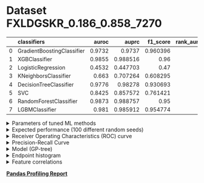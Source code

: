 # Dataset FXLDGSKR_0.186_0.858_7270

|    | classifiers                |   auroc |    auprc |   f1_score |   rank_auroc |   rank_auprc |   rank_f1 |
|---:|:---------------------------|--------:|---------:|-----------:|-------------:|-------------:|----------:|
|  0 | GradientBoostingClassifier |  0.9732 | 0.9737   |   0.960396 |            5 |            5 |         1 |
|  1 | XGBClassifier              |  0.9855 | 0.988516 |   0.96     |            2 |            1 |         1 |
|  2 | LogisticRegression         |  0.4532 | 0.447703 |   0.47     |            8 |            8 |         8 |
|  3 | KNeighborsClassifier       |  0.663  | 0.707264 |   0.608295 |            7 |            7 |         7 |
|  4 | DecisionTreeClassifier     |  0.9776 | 0.98278  |   0.930693 |            4 |            4 |         5 |
|  5 | SVC                        |  0.8425 | 0.857572 |   0.761421 |            6 |            6 |         6 |
|  6 | RandomForestClassifier     |  0.9873 | 0.988757 |   0.95     |            1 |            1 |         4 |
|  7 | LGBMClassifier             |  0.981  | 0.985912 |   0.954774 |            3 |            3 |         3 |


<details>
<summary>Parameters of tuned ML methods</summary>


```
GradientBoostingClassifier(ccp_alpha=0.0, criterion='friedman_mse', init=None,
                           learning_rate=0.08919597653371727, loss='deviance',
                           max_depth=8, max_features=None, max_leaf_nodes=None,
                           min_impurity_decrease=0.0, min_impurity_split=None,
                           min_samples_leaf=8, min_samples_split=2,
                           min_weight_fraction_leaf=0.0, n_estimators=100,
                           n_iter_no_change=15, presort='deprecated',
                           random_state=7270, subsample=1.0, tol=1e-07,
                           validation_fraction=0.15000000000000002, verbose=0,
                           warm_start=False)
XGBClassifier(alpha=0.09088296948689145, base_score=0.5, booster='dart',
              colsample_bylevel=1, colsample_bynode=1, colsample_bytree=1,
              eta=0.11166597142000237, eval_metric='logloss', gamma=0.5,
              gpu_id=-1, importance_type='gain', interaction_constraints=None,
              learning_rate=0.111665972, max_delta_step=0, max_depth=10,
              min_child_weight=1, missing=nan, monotone_constraints=None,
              n_estimators=54, n_jobs=0, num_parallel_tree=1,
              objective='binary:logistic', random_state=7270,
              reg_alpha=0.0908829719, reg_lambda=0.20745251174254173,
              scale_pos_weight=1, subsample=1, tree_method=None,
              validate_parameters=False, verbosity=None)
LogisticRegression(C=0.0006459201176744771, class_weight=None, dual=False,
                   fit_intercept=True, intercept_scaling=1, l1_ratio=None,
                   max_iter=100, multi_class='auto', n_jobs=None, penalty='l2',
                   random_state=7270, solver='lbfgs', tol=0.0001, verbose=0,
                   warm_start=False)
KNeighborsClassifier(algorithm='auto', leaf_size=30, metric='euclidean',
                     metric_params=None, n_jobs=None, n_neighbors=20, p=4,
                     weights='distance')
DecisionTreeClassifier(ccp_alpha=0.0, class_weight=None, criterion='entropy',
                       max_depth=8, max_features=None, max_leaf_nodes=None,
                       min_impurity_decrease=0.0, min_impurity_split=None,
                       min_samples_leaf=8, min_samples_split=2,
                       min_weight_fraction_leaf=0.0, presort='deprecated',
                       random_state=7270, splitter='best')
SVC(C=14523.342117658023, break_ties=False, cache_size=200, class_weight=None,
    coef0=2.9000000000000004, decision_function_shape='ovr', degree=3,
    gamma='auto', kernel='poly', max_iter=-1, probability=True,
    random_state=7270, shrinking=True, tol=6.854329765345464e-05,
    verbose=False)
RandomForestClassifier(bootstrap=True, ccp_alpha=0.0, class_weight=None,
                       criterion='gini', max_depth=10, max_features=None,
                       max_leaf_nodes=None, max_samples=None,
                       min_impurity_decrease=0.0, min_impurity_split=None,
                       min_samples_leaf=1, min_samples_split=10,
                       min_weight_fraction_leaf=0.0, n_estimators=58,
                       n_jobs=None, oob_score=False, random_state=7270,
                       verbose=0, warm_start=False)
LGBMClassifier(boosting_type='dart', class_weight=None, colsample_bytree=1.0,
               importance_type='split', learning_rate=0.1, max_depth=10,
               metric='binary_logloss', min_child_samples=20,
               min_child_weight=0.001, min_split_gain=0.0, n_estimators=86,
               n_jobs=-1, num_leaves=183, objective='binary', random_state=7270,
               reg_alpha=0.0, reg_lambda=0.0, silent=True, subsample=1.0,
               subsample_for_bin=200000, subsample_freq=0)
```

</details>

<details>
<summary>Expected performance (100 different random seeds)</summary>
<img src='FXLDGSKR_0.186_0.858_7270-box.svg' width=40% />
</details>

<details>
<summary>Receiver Operating Characteristics (ROC) curve</summary>
<img src='FXLDGSKR_0.186_0.858_7270-roc.svg' width=40% />
</details>

<details>
<summary>Precision-Recall Curve</summary>
<img src='FXLDGSKR_0.186_0.858_7270-prc.svg' width=40% />
</details>

<details>
<summary>Model (GP-tree)</summary>
<img src='FXLDGSKR_0.186_0.858_7270-model.svg' height=10% />
</details>

<details>
<summary>Endpoint histogram</summary>
<img src='FXLDGSKR_0.186_0.858_7270-endpoint.svg' width=40% />
</details>

<details>
<summary>Feature correlations</summary>
<img src='FXLDGSKR_0.186_0.858_7270-corr.svg' width=40% />
</details>

[**Pandas Profiling Report**](https://epistasislab.github.io/digen/docs/profile/FXLDGSKR_0.186_0.858_7270.html)